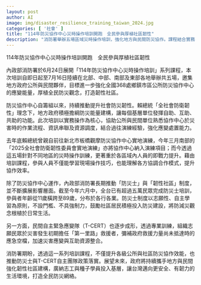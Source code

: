 ```yaml
---
layout: post
author: AI
image: img/disaster_resilience_training_taiwan_2024.jpg
categories: [ '社會' ]
title: "114年防災協作中心災時操作培訓開跑　全民參與厚植社區韌性"
description: "消防署舉辦五場區域災時操作培訓，強化地方與民間防災協作。課程結合實務操作與演練經驗，提升協作中心、社區防災即戰力。防災士與T-CERT推動自主應變，聚集超五萬志工參與，打造韌性社區，全民共同提升防災意識與能力。"
---
```

114年防災協作中心災時操作培訓開跑　全民參與厚植社區韌性

內政部消防署於6月24日展開「114年防災協作中心災時操作培訓」系列課程，本次培訓自即日起至7月16日陸續在北部、中部、南部及東部各地舉辦共五場，邀集地方政府公所與民間夥伴，目標進一步強化全國368處鄉鎮市區公所防災協作中心的應變能量，厚植全民防災觀念，打造韌性社區。

防災協作中心自籌組以來，持續推動提升社會防災韌性。賴總統「全社會防衛韌性」理念下，地方政府積極擔綱防災能量建構，讓每個基層單位發揮自助、互助、共助的功能。此次培訓以實務操作為核心，協助公所與民間單位熟悉協作中心於災害時的作業流程、資訊串聯及資源調度，結合過往演練經驗，強化應變處置能力。

去年底賴總統曾親自前往新北市板橋觀摩防災協作中心實地演練，今年三月南部的「2025全社會防衛韌性委員會實地演練」亦將協作中心納入演練項目；而今透過這五場針對不同地區的災時操作訓練，更著重於各區域內人員的即戰力提升。藉由培訓課程，參與人員不僅能學習現場操作技巧，也能理解各方協調合作模式，提升協作效率。

除了防災協作中心運作，內政部消防署長期推動「防災士」與「韌性社區」制度，並不斷擴展影響層面。截至今年六月中，全台已有超過五萬民眾完成防災士培訓，參與者年齡從11歲橫跨至89歲，分布於各行各業。防災士制度以志願性、自主學習為原則，不設門檻、不具強制力，鼓勵社區居民積極投入防災建設，將防減災觀念根植於日常生活。

另一方面，民間自主緊急應變隊（T-CERT）也逐步成形，透過專業訓練，組織志願民眾於災害發生初期擔任「第一里路」救援者，彌補政府救援力量尚未抵達時的應急空檔，加速災害應變與互助資源整合。

消防署期盼，透過這一系列培訓課程，不僅提升各級公所與社區防災協作效能，也推動防災士與T-CERT自主團隊政策落實。展望未來，政府將持續攜手地方與民間強化韌性社區建構，廣納志工與種子學員投入基層，讓台灣邁向更安全、有韌力的生活環境，打造全民防災網絡。